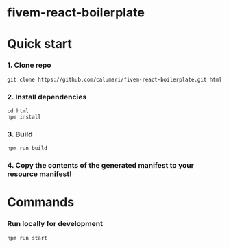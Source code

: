 # fivem-react-boilerplate

# Quick start
### 1. Clone repo
```
git clone https://github.com/calumari/fivem-react-boilerplate.git html
```

### 2. Install dependencies
```
cd html
npm install
```

### 3. Build
```
npm run build
```

### 4. Copy the contents of the generated manifest to your resource manifest!

# Commands
### Run locally for development
```
npm run start
```
